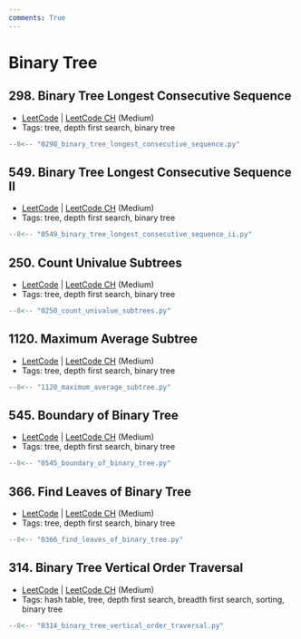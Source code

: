 ```yaml
---
comments: True
---
```


# Binary Tree

## 298. Binary Tree Longest Consecutive Sequence

-   [LeetCode](https://leetcode.com/problems/binary-tree-longest-consecutive-sequence/) | [LeetCode CH](https://leetcode.cn/problems/binary-tree-longest-consecutive-sequence/) (Medium)
-   Tags: tree, depth first search, binary tree

```python
--8<-- "0298_binary_tree_longest_consecutive_sequence.py"
```

## 549. Binary Tree Longest Consecutive Sequence II

-   [LeetCode](https://leetcode.com/problems/binary-tree-longest-consecutive-sequence-ii/) | [LeetCode CH](https://leetcode.cn/problems/binary-tree-longest-consecutive-sequence-ii/) (Medium)
-   Tags: tree, depth first search, binary tree

```python
--8<-- "0549_binary_tree_longest_consecutive_sequence_ii.py"
```

## 250. Count Univalue Subtrees

-   [LeetCode](https://leetcode.com/problems/count-univalue-subtrees/) | [LeetCode CH](https://leetcode.cn/problems/count-univalue-subtrees/) (Medium)
-   Tags: tree, depth first search, binary tree

```python
--8<-- "0250_count_univalue_subtrees.py"
```

## 1120. Maximum Average Subtree

-   [LeetCode](https://leetcode.com/problems/maximum-average-subtree/) | [LeetCode CH](https://leetcode.cn/problems/maximum-average-subtree/) (Medium)
-   Tags: tree, depth first search, binary tree

```python
--8<-- "1120_maximum_average_subtree.py"
```

## 545. Boundary of Binary Tree

-   [LeetCode](https://leetcode.com/problems/boundary-of-binary-tree/) | [LeetCode CH](https://leetcode.cn/problems/boundary-of-binary-tree/) (Medium)
-   Tags: tree, depth first search, binary tree

```python
--8<-- "0545_boundary_of_binary_tree.py"
```

## 366. Find Leaves of Binary Tree

-   [LeetCode](https://leetcode.com/problems/find-leaves-of-binary-tree/) | [LeetCode CH](https://leetcode.cn/problems/find-leaves-of-binary-tree/) (Medium)
-   Tags: tree, depth first search, binary tree

```python
--8<-- "0366_find_leaves_of_binary_tree.py"
```

## 314. Binary Tree Vertical Order Traversal

-   [LeetCode](https://leetcode.com/problems/binary-tree-vertical-order-traversal/) | [LeetCode CH](https://leetcode.cn/problems/binary-tree-vertical-order-traversal/) (Medium)
-   Tags: hash table, tree, depth first search, breadth first search, sorting, binary tree

```python
--8<-- "0314_binary_tree_vertical_order_traversal.py"
```
